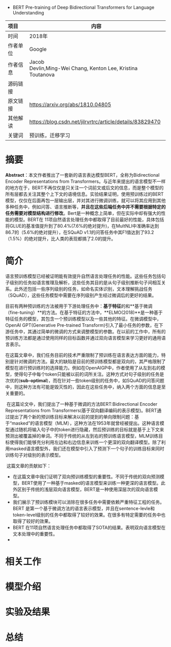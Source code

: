 - BERT Pre-training of Deep Bidirectional Transformers for Language Understanding

| 项目     | 内容                                                         |
| :------- | ------------------------------------------------------------ |
| 时间     | 2018年                                                       |
| 作者单位 | Google                                                       |
| 作者信息 | Jacob<br/>Devlin,Ming-Wei Chang, Kenton Lee, Kristina Toutanova |
| 源码链接 |                                                              |
| 原文链接 | <https://arxiv.org/abs/1810.04805>                           |
| 其他解读 | https://blog.csdn.net/jilrvrtrc/article/details/83829470     |
| 关键词   | 预训练，迁移学习                                             |

  

  # 摘要

**Abstract**：本文作者推出了一套新的语言表达模型BERT，全称为Bidirectional Encoder Representations from Transformers。与近年来提出的语言模型不一样的地方在于，BERT不再仅仅是只关注一个词前文或后文的信息，而是整个模型的所有层都去关注其整个上下文的语境信息。实验结果证明，使用预训练过的BERT模型，仅仅在后面再包一层输出层，并对其进行微调训练，就可以将其应用到其他多种任务中，例如问答、语言推断等，**并且在这些后端任务中并不需要根据特定的任务需要对模型结构进行修改**。Bert是一种概念上简单，但在实际中却有强大的性能的模型。BERT在 11项自然语言处理任务中都取得了目前最好的性能，具体包括将GLUE的基准值提升到了80.4%(7.6%的绝对提升)，在MultNLI中准确率达到86.7的（5.6%的绝对提升），在SQuAD v1.1的问答任务中其F1值达到了93.2（1.5%）的绝对提升，比人类的表现都搞了2.0的提升。   

# 简介

​	语言预训练模型已经被证明能有效提升自然语言处理任务的性能。这些任务包括句子级别的任务如语言推理及解析，这些任务其目的是从句子级别推断句子间相互关系。此外还包括一些序列级别的任务，如命名实体识别，文本理解挑战任务（SQuAD），这些任务模型中需要在序列级别产生经过微调后的更好的结果。

​	目前有两种预训练的方法被用于下游处理任务中：**基于特征**的和**基于微调（fine-tuning）**的方法。在基于特征的方法中，**ELMO(2018)**是一种基于特征任务的模型，其包含一个预训练模型以及一些其他的特征。在微调模型中，OpenAI GPT(Generative Pre-trained Transform)引入了最小任务的参数，在下游任务中，其通过简单的微调的方式来调整模型的参数。在以前的工作中，所有的预训练方法都是通过使用同样的目标函数并通过双向语言模型来学习更好的通用语言表示。

​	在这篇文章中，我们任务目前的技术严重限制了预训练在语言表达方面的能力，特别是针对微调的方法。最大的缺陷是目前的预训练模型都是双向的，其严格限制了模型在进行预训练时的选择能力。例如在OpenAIGP中，作者使用了从左到右的模型，使得句子中每个token只能被以前的词所关注。这种方式对句子级别的任务是次优的(**sub-optimal**)，而在针对一些token级别的任务中，如SQuAD的问答问题中，则这种方法有可能是毁灭性的，因此在这些任务中，纳入两个方面的信息是至关重要的。

​	在这篇论文中，我们提出了一种基于微调的方法BERT:Bidirectional Encoder Representations from Transformers(基于双向翻译编码的表示模型)。BERT通过提出了两个新的预训练目标来解决以前的提到的单向限制问题：基于“masked”的语言模型（MLM），这种方法在1953年就曾经被提出。这种语言模型通过随机将输入句子中的token进行隐藏，然后预训练的目标就是基于上下文来预测出被覆盖掉的单词。不同于传统的从左到右的预训练语言模型，MLM训练目标使得我们能够充分利用左边和右边信息来训练一个更深的双向翻译模型。除了利用masked语言模型外，我们还在模型中引入了预测下一个句子的训练目标来同时训练句子对级别的表示模型。

​	这篇文章的贡献如下：

 - 在这篇文章中我们证明了双向预训练模型的重要性。不同于传统的双向预测模型，BERT使用了一种基于masked的语言模型来训练一种更深的语言模型。此外区别于传统的浅层双向语言模型，BERT是一种使用深层次的双向语言模型。
 - 我们展示了预训练模块可以消除在很多任务中需要依赖严重特征工程的任务。BERT 是第一个基于微调方法的语言表示模型，并且在sentence-levle和token-level级别的任务中都取得了较好的效果。在很多有特定需要的任务中也取得了较好的效果。
 - BERT 在11项自然语言处理任务中都取得了SOTA的结果。表明双向语言模型在文本处理中的重要性。
 - 

# 相关工作

# 模型介绍

# 实验及结果

# 总结





​      


